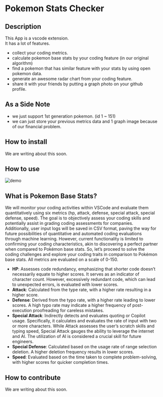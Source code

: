 # Pokemon Stats Checker

## Description

This App is a vscode extension.<br/>
It has a lot of features.

- collect your coding metrics.
- calculate pokemon base stats by your coding feature (in our original algorithm)
- find a pokemon that has similar feature with your stats by using open pokemon data.
- generate an awesome radar chart from your coding feature.
- share it with your friends by putting a graph photo on your github profile.

## As a Side Note

- we just support 1st generation pokemon. (id 1 ~ 151)
- we can just store your previous metrics data and 1 graph image because of our financial problem.

## How to install

We are writing about this soon.

## How to use

![demo](https://github.com/Najah7/Pokemon-Stats-Checker/assets/79052634/aea6b269-2385-4fb4-a002-acefdc0db0cf)

## What is Pokemon Base Stats?

We will monitor your coding activities within VSCode and evaluate them quantitatively using six metrics (hp, attack, defense, special attack, special defense, speed). The goal is to objectively assess your coding skills and potentially assist in grading coding assessments for companies. Additionally, user input logs will be saved in CSV format, paving the way for future possibilities of quantitative and automated coding evaluations through machine learning. However, current functionality is limited to confirming your coding characteristics, akin to discovering a perfect partner when compared to Pokémon base stats. So, let’s proceed to solve the coding challenges and explore your coding traits in comparison to Pokémon base stats.
All metrics are evaluated on a scale of 0-150.

- **HP**: Assesses code redundancy, emphasizing that shorter code doesn’t necessarily equate to higher scores. It serves as an indicator of character count. However, excessively redundant code, which can lead to unexpected errors, is evaluated with lower scores.
- **Attack**: Calculated from the type rate, with a higher rate resulting in a higher score.
- **Defense**: Derived from the typo rate, with a higher rate leading to lower scores. A high typo rate may indicate a higher frequency of post-execution proofreading for careless mistakes.
- **Special Attack**: Indirectly detects and evaluates quoting or Copilot usage. Specifically, it calculates and evaluates the rate of input with two or more characters. While Attack assesses the user’s scratch skills and typing speed, Special Attack gauges the ability to leverage the internet and AI. The utilization of AI is considered a crucial skill for future engineers.
- **Special Defense**: Calculated based on the usage rate of range selection deletion. A higher deletion frequency results in lower scores.
- **Speed**: Evaluated based on the time taken to complete problem-solving, with higher scores for quicker completion times.

## How to contribute

We are writing about this soon.
